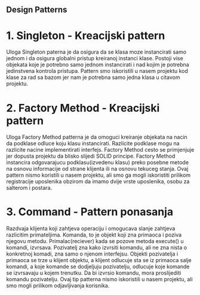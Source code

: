 ## Design Patterns

# 1. Singleton - Kreacijski pattern
Uloga Singleton paterna je da osigura da se klasa moze instancirati samo jednom i da osigura globalni pristup kreiranoj instanci klase.
Postoji vise objekata koje je potrebno samo jednom instancirati i nad kojim je potrebna jedinstvena kontrola pristupa.
Pattern smo iskoristili u nasem projektu kod klase za rad sa bazom jer nam je potrebna samo jedna klasa u citavom projektu.

# 2. Factory Method - Kreacijski pattern
Uloga Factory Method patterna je da omoguci kreiranje objekata na nacin da podklase odluce koju klasu instancirati. Razlicite podklase mogu na razlicite nacine implementirati interfejs. Factory Method cesto se primjenjuje jer dopusta projektu da blisko slijedi SOLID principe. 
Factory Method instancira odgovarajucu podklasu(izvedenu klasu) preko posebne metode na osnovu informacije od strane klijenta ili na osnovu tekuceg stanja.
Ovaj pattern nismo koristili u nasem projektu, ali smo ga mogli iskoristiti prilikom registracije uposlenika obzirom da imamo dvije vrste uposlenika, osobu za salterom i postara.

# 3. Command - Pattern ponasanja
Razdvaja klijenta koji zahtjeva operaciju i omogucava slanje zahtjeva razlicitim primateljima. Komanda, to je objekt koji zna primaoca i poziva njegovu metodu.
Primalac(reciever) kada se pozove metoda execute() u komandi, izvrsava. Pozivatelj zna kako izvrsiti komandu, ali ne zna nista o konkretnoj komadi, zna samo o njenom interfejsu.
Objekti pozivatelja i primaoca se trze u klijent objektu, a klijent odlucuje sta se iz primaoca salje komandi, a koje komande se dodjeljuju pozivatelju, odlucuje koje 
komande se izvrsavaju u kojem trenutku. Da bi izvrsio komandu, mora proslijediti komandu pozivatelju.
Ovaj tip patterna nismo iskoristili u nasem projektu, ali smo mogli prilikom odjavljivanja korisnika.
